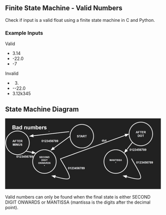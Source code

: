 ## Finite State Machine - Valid Numbers

Check if input is a valid float using a finite state machine in C and Python.


### Example Inputs

Valid
- 3.14
-  -22.0
-  -7

Invalid
- 3.
- --22.0
- 3.12k345

## State Machine Diagram

![Diagram](./diagram.png)

Valid numbers can only be found when the final state is either SECOND DIGIT ONWARDS or MANTISSA (mantissa is the digits after the decimal point).
